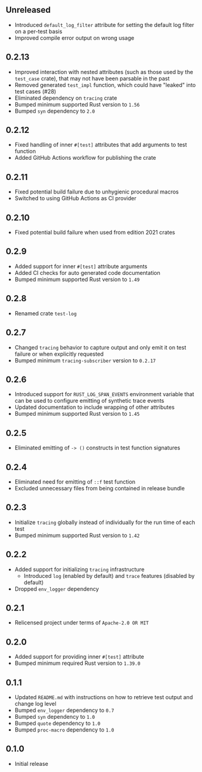 Unreleased
----------
- Introduced `default_log_filter` attribute for setting the default log
  filter on a per-test basis
- Improved compile error output on wrong usage


0.2.13
------
- Improved interaction with nested attributes (such as those used by the
  `test_case` crate), that may not have been parsable in the past
- Removed generated `test_impl` function, which could have "leaked" into
  test cases (#28)
- Eliminated dependency on `tracing` crate
- Bumped minimum supported Rust version to `1.56`
- Bumped `syn` dependency to `2.0`


0.2.12
------
- Fixed handling of inner `#[test]` attributes that add arguments to
  test function
- Added GitHub Actions workflow for publishing the crate


0.2.11
------
- Fixed potential build failure due to unhygienic procedural macros
- Switched to using GitHub Actions as CI provider


0.2.10
------
- Fixed potential build failure when used from edition 2021 crates


0.2.9
-----
- Added support for inner `#[test]` attribute arguments
- Added CI checks for auto generated code documentation
- Bumped minimum supported Rust version to `1.49`


0.2.8
-----
- Renamed crate `test-log`


0.2.7
-----
- Changed `tracing` behavior to capture output and only emit it on test
  failure or when explicitly requested
- Bumped minimum `tracing-subscriber` version to `0.2.17`


0.2.6
-----
- Introduced support for `RUST_LOG_SPAN_EVENTS` environment variable
  that can be used to configure emitting of synthetic trace events
- Updated documentation to include wrapping of other attributes
- Bumped minimum supported Rust version to `1.45`


0.2.5
-----
- Eliminated emitting of `-> ()` constructs in test function signatures


0.2.4
-----
- Eliminated need for emitting of `::f` test function
- Excluded unnecessary files from being contained in release bundle


0.2.3
-----
- Initialize `tracing` globally instead of individually for the run time
  of each test
- Bumped minimum supported Rust version to `1.42`


0.2.2
-----
- Added support for initializing `tracing` infrastructure
  - Introduced `log` (enabled by default) and `trace` features (disabled
    by default)
- Dropped `env_logger` dependency


0.2.1
-----
- Relicensed project under terms of `Apache-2.0 OR MIT`


0.2.0
-----
- Added support for providing inner `#[test]` attribute
- Bumped minimum required Rust version to `1.39.0`


0.1.1
-----
- Updated `README.md` with instructions on how to retrieve test output
  and change log level
- Bumped `env_logger` dependency to `0.7`
- Bumped `syn` dependency to `1.0`
- Bumped `quote` dependency to `1.0`
- Bumped `proc-macro` dependency to `1.0`


0.1.0
-----
- Initial release
